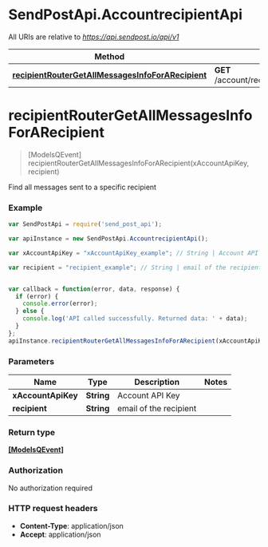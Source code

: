# SendPostApi.AccountrecipientApi

All URIs are relative to *https://api.sendpost.io/api/v1*

Method | HTTP request | Description
------------- | ------------- | -------------
[**recipientRouterGetAllMessagesInfoForARecipient**](AccountrecipientApi.md#recipientRouterGetAllMessagesInfoForARecipient) | **GET** /account/recipient/{recipient}/messages | 


<a name="recipientRouterGetAllMessagesInfoForARecipient"></a>
# **recipientRouterGetAllMessagesInfoForARecipient**
> [ModelsQEvent] recipientRouterGetAllMessagesInfoForARecipient(xAccountApiKey, recipient)



Find all messages sent to a specific recipient <br>

### Example
```javascript
var SendPostApi = require('send_post_api');

var apiInstance = new SendPostApi.AccountrecipientApi();

var xAccountApiKey = "xAccountApiKey_example"; // String | Account API Key

var recipient = "recipient_example"; // String | email of the recipient


var callback = function(error, data, response) {
  if (error) {
    console.error(error);
  } else {
    console.log('API called successfully. Returned data: ' + data);
  }
};
apiInstance.recipientRouterGetAllMessagesInfoForARecipient(xAccountApiKey, recipient, callback);
```

### Parameters

Name | Type | Description  | Notes
------------- | ------------- | ------------- | -------------
 **xAccountApiKey** | **String**| Account API Key | 
 **recipient** | **String**| email of the recipient | 

### Return type

[**[ModelsQEvent]**](ModelsQEvent.md)

### Authorization

No authorization required

### HTTP request headers

 - **Content-Type**: application/json
 - **Accept**: application/json

